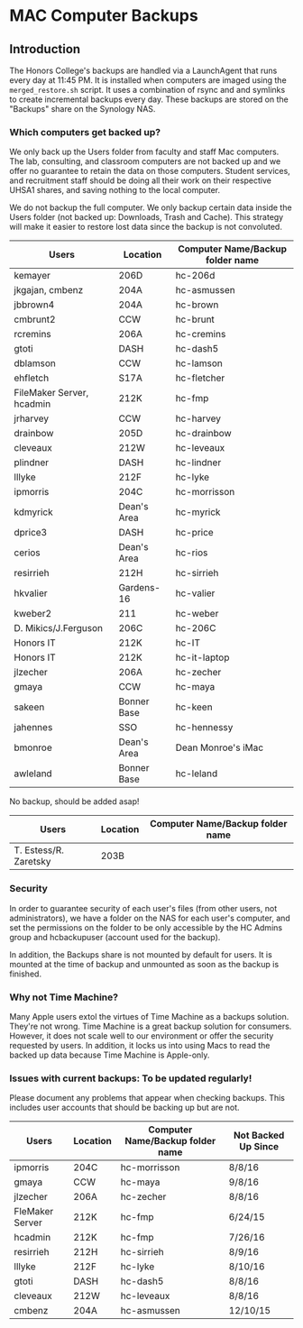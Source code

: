 # MAC Computer Backups

## Introduction
The Honors College's backups are handled via a LaunchAgent that runs every day at 11:45 PM. It is installed when computers are imaged using the `merged_restore.sh` script. It uses a combination of rsync and and symlinks to create incremental backups every day. These backups are stored on the "Backups" share on the Synology NAS.

### Which computers get backed up?
We only back up the Users folder from faculty and staff Mac computers. The lab, consulting, and classroom computers are not backed up and we offer no guarantee to retain the data on those computers. Student services, and recruitment staff should be doing all their work on their respective UHSA1 shares, and saving nothing to the local computer.

We do not backup the full computer. We only backup certain data inside the Users folder (not backed up: Downloads, Trash and Cache). This strategy will make it easier to restore lost data since the backup is not convoluted.

| Users                         | Location    | Computer Name/Backup folder name |
|-------------------------------|-------------|-------------------------------------|
| kemayer                       | 206D        | hc-206d                             |
| jkgajan, cmbenz               | 204A        | hc-asmussen                         |
| jbbrown4                      | 204A        | hc-brown                            |
| cmbrunt2                      | CCW         | hc-brunt                            |
| rcremins                      | 206A        | hc-cremins                          |
| gtoti                         | DASH        | hc-dash5                            |
| dblamson                      | CCW         | hc-lamson                           |
| ehfletch                      | S17A        | hc-fletcher                         |
| FileMaker Server, hcadmin     | 212K        | hc-fmp                              |
| jrharvey                      | CCW         | hc-harvey                           |
| drainbow                      | 205D        | hc-drainbow                         |
| cleveaux                      | 212W        | hc-leveaux                          |
| plindner                      | DASH        | hc-lindner                          |
| lllyke                        | 212F        | hc-lyke                             |
| ipmorris                      | 204C        | hc-morrisson                        |
| kdmyrick                      | Dean's Area | hc-myrick                           |
| dprice3                       | DASH        | hc-price                            |
| cerios                        | Dean's Area | hc-rios                             |
| resirrieh                     | 212H        | hc-sirrieh                          |
| hkvalier                      | Gardens-16  | hc-valier                           |
| kweber2                       | 211         | hc-weber                            |
| D. Mikics/J.Ferguson          | 206C        | hc-206C                             |
| Honors IT                     | 212K        | hc-IT                               |
| Honors IT                     | 212K        | hc-it-laptop                        |
| jlzecher                      | 206A        | hc-zecher                           |
| gmaya                         | CCW         | hc-maya                             |
| sakeen                        | Bonner Base | hc-keen                             |
| jahennes                      | SSO         | hc-hennessy                         |
| bmonroe                       | Dean's Area | Dean Monroe's iMac                  |
|  awleland                      | Bonner Base | hc-leland                           |


No backup, should be added asap!

| Users                         | Location    | Computer Name/Backup folder name |
|-------------------------------|-------------|-------------------------------------|
| T. Estess/R. Zaretsky         | 203B        |                                     |

### Security
In order to guarantee security of each user's files (from other users, not administrators), we have a folder on the NAS for each user's computer, and set the permissions on the folder to be only accessible by the HC Admins group and hcbackupuser (account used for the backup).

In addition, the Backups share is not mounted by default for users. It is mounted at the time of backup and unmounted as soon as the backup is finished.

### Why not Time Machine?
Many Apple users extol the virtues of Time Machine as a backups solution. They're not wrong. Time Machine is a great backup solution for consumers. However, it does not scale well to our environment or offer the security requested by users. In addition, it locks us into using Macs to read the backed up data because Time Machine is Apple-only.

### Issues with current backups: To be updated regularly!

Please document any problems that appear when checking backups. This includes user accounts that should be backing up but are not.  

| Users                         | Location    | Computer Name/Backup folder name | Not Backed Up Since |
|-------------------------------|-------------|-------------------------------------|----------------------|
| ipmorris                      | 204C        | hc-morrisson                             | 8/8/16                   |
| gmaya                         | CCW         | hc-maya                             | 9/8/16                   |
| jlzecher                      | 206A        | hc-zecher                             | 8/8/16                   |
| FleMaker Server               | 212K        | hc-fmp                             | 6/24/15                  |
| hcadmin                       | 212K        | hc-fmp                             | 7/26/16                  |
| resirrieh                     | 212H        | hc-sirrieh                             | 8/9/16                   |
| lllyke                        | 212F        | hc-lyke                             | 8/10/16                  |
| gtoti                         | DASH        | hc-dash5                             | 8/8/16                   |
| cleveaux                      | 212W        | hc-leveaux                             | 8/8/16                   |
| cmbenz                        | 204A        | hc-asmussen                             | 12/10/15                 |
